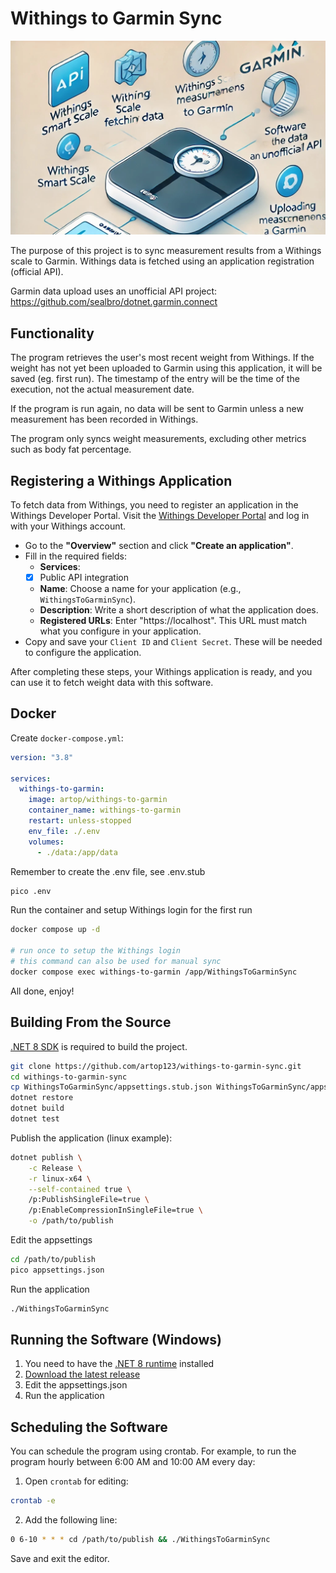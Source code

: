 ﻿# Withings to Garmin Sync

![Withings to Garmin Header](assets/header.jpg)

The purpose of this project is to sync measurement results from a Withings scale to Garmin. Withings data is fetched using an application registration (official API).

Garmin data upload uses an unofficial API project: https://github.com/sealbro/dotnet.garmin.connect

## Functionality

The program retrieves the user's most recent weight from Withings. If the weight has not yet been uploaded to Garmin using this application, it will be saved (eg. first run). The timestamp of the entry will be the time of the execution, not the actual measurement date.

If the program is run again, no data will be sent to Garmin unless a new measurement has been recorded in Withings.

The program only syncs weight measurements, excluding other metrics such as body fat percentage.

## Registering a Withings Application

To fetch data from Withings, you need to register an application in the Withings Developer Portal.
Visit the [Withings Developer Portal](https://developer.withings.com/) and log in with your Withings account. 
- Go to the **"Overview"** section and click **"Create an application"**.
- Fill in the required fields:
    - **Services**:
	- [x] Public API integration					 
    - **Name**: Choose a name for your application (e.g., `WithingsToGarminSync`).
	- **Description**: Write a short description of what the application does.
	- **Registered URLs**: Enter "https://localhost". This URL must match what you configure in your application.
- Copy and save your `Client ID` and `Client Secret`. These will be needed to configure the application.

After completing these steps, your Withings application is ready, and you can use it to fetch weight data with this software.

## Docker

Create ``docker-compose.yml``:

```yml
version: "3.8"

services:
  withings-to-garmin:
    image: artop/withings-to-garmin
    container_name: withings-to-garmin
    restart: unless-stopped
    env_file: ./.env
    volumes:
      - ./data:/app/data
```

Remember to create the .env file, see .env.stub

```bash
pico .env
```

Run the container and setup Withings login for the first run

```bash
docker compose up -d

# run once to setup the Withings login
# this command can also be used for manual sync
docker compose exec withings-to-garmin /app/WithingsToGarminSync
```

All done, enjoy!

## Building From the Source

[.NET 8 SDK](https://dotnet.microsoft.com/download/dotnet/8.0) is required to build the project. 

```bash
git clone https://github.com/artop123/withings-to-garmin-sync.git
cd withings-to-garmin-sync
cp WithingsToGarminSync/appsettings.stub.json WithingsToGarminSync/appsettings.json
dotnet restore
dotnet build
dotnet test
```

Publish the application (linux example):

```bash
dotnet publish \
    -c Release \
    -r linux-x64 \
    --self-contained true \
    /p:PublishSingleFile=true \
    /p:EnableCompressionInSingleFile=true \
    -o /path/to/publish
```

Edit the appsettings

```bash
cd /path/to/publish
pico appsettings.json
```

Run the application

```bash
./WithingsToGarminSync
```

## Running the Software (Windows)

1. You need to have the [.NET 8 runtime](https://dotnet.microsoft.com/download/dotnet/8.0) installed
2. [Download the latest release](https://github.com/artop123/withings-to-garmin-sync/releases/latest)
3. Edit the appsettings.json
4. Run the application

## Scheduling the Software

You can schedule the program using crontab. For example, to run the program hourly between 6:00 AM and 10:00 AM every day:

1. Open `crontab` for editing:

```bash
crontab -e
```

2. Add the following line:
```bash
0 6-10 * * * cd /path/to/publish && ./WithingsToGarminSync
```

Save and exit the editor.

